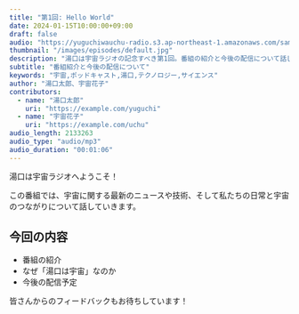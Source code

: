 ```yaml
---
title: "第1回: Hello World"
date: 2024-01-15T10:00:00+09:00
draft: false
audio: "https://yuguchiwauchu-radio.s3.ap-northeast-1.amazonaws.com/sample.mp3"
thumbnail: "/images/episodes/default.jpg"
description: "湯口は宇宙ラジオの記念すべき第1回。番組の紹介と今後の配信について話します。"
subtitle: "番組紹介と今後の配信について"
keywords: "宇宙,ポッドキャスト,湯口,テクノロジー,サイエンス"
author: "湯口太郎、宇宙花子"
contributors:
  - name: "湯口太郎"
    uri: "https://example.com/yuguchi"
  - name: "宇宙花子"
    uri: "https://example.com/uchu"
audio_length: 2133263
audio_type: "audio/mp3"
audio_duration: "00:01:06"
---
```


湯口は宇宙ラジオへようこそ！

この番組では、宇宙に関する最新のニュースや技術、そして私たちの日常と宇宙のつながりについて話していきます。

## 今回の内容

- 番組の紹介
- なぜ「湯口は宇宙」なのか
- 今後の配信予定

皆さんからのフィードバックもお待ちしています！
